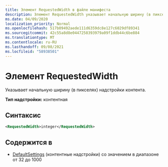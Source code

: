 ```yaml
---
title: Элемент RequestedWidth в файле манифеста
description: Элемент RequestedWidth указывает начальную ширину (в пикселях) надстройки контента.
ms.date: 04/09/2020
localization_priority: Normal
ms.openlocfilehash: 517b09492aede111d6359dc8e127c6029df89341
ms.sourcegitcommit: 42c55a8d8e0447258393979a09f1ddb44c6be884
ms.translationtype: MT
ms.contentlocale: ru-RU
ms.lasthandoff: 09/08/2021
ms.locfileid: "58938501"
---
```

# <a name="requestedwidth-element"></a>Элемент RequestedWidth

Указывает начальную ширину (в пикселях) надстройки контента.

**Тип надстройки:** контентная

## <a name="syntax"></a>Синтаксис

```XML
<RequestedWidth>integer</RequestedWidth>
```

## <a name="contained-in"></a>Содержится в

- [DefaultSettings](defaultsettings.md) (контентные надстройки) со значением в диапазоне от 32 до 1000
